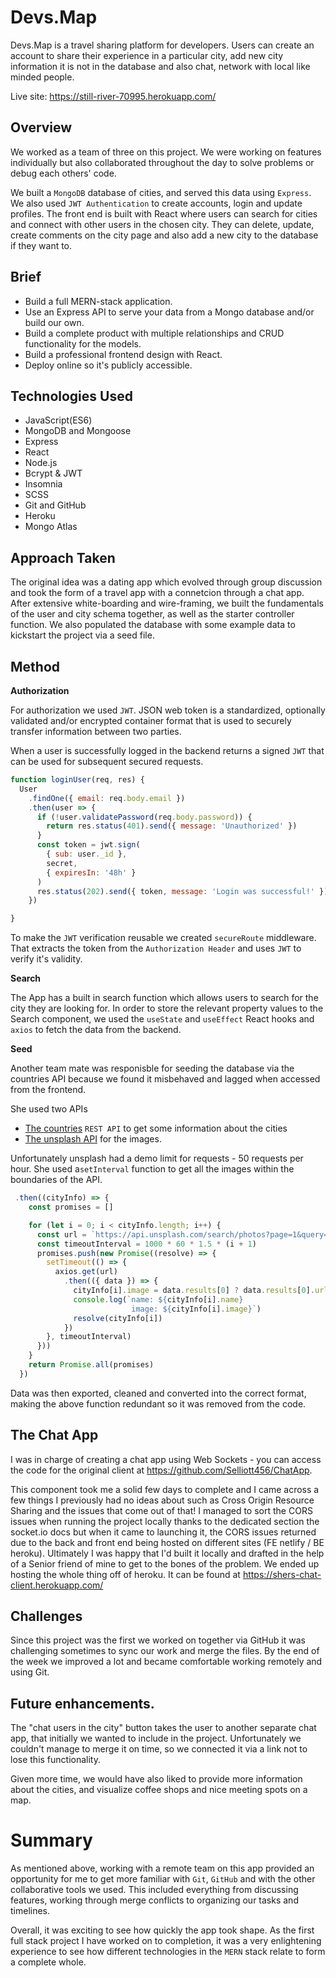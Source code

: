 
# Devs.Map 

Devs.Map is a travel sharing platform for developers.
Users can create an account to share their experience in a particular city, add new city information it is not in the database and also chat, network with local like minded people.

Live site: https://still-river-70995.herokuapp.com/
 
## Overview
We worked as a team of three on this project. We were working on features individually but also collaborated throughout the day to solve problems or debug each others' code.
 
We built a `MongoDB` database of cities, and served this data using `Express`. We also used `JWT Authentication` to create accounts, login and update profiles. The front end is built with React where users can search for cities and connect with other users in the chosen city. They can delete, update, create comments on the city page and also add a new city to the database if they want to.
 
## Brief

- Build a full MERN-stack application.
- Use an Express API to serve your data from a Mongo database and/or build our own.
- Build a complete product with multiple relationships and CRUD functionality for the models.
- Build a professional frontend design with React.
- Deploy online so it's publicly accessible.
 
## Technologies Used

- JavaScript(ES6)
- MongoDB and Mongoose
- Express
- React
- Node.js
- Bcrypt & JWT
- Insomnia 
- SCSS
- Git and GitHub
- Heroku
- Mongo Atlas 
   
## Approach Taken

The original idea was a dating app which evolved through group discussion and took the form of a travel app with a connetcion through a chat app. 
After extensive white-boarding and wire-framing, we built the fundamentals of the user and city schema together, as well as the starter controller function. We also populated the database with some example data to kickstart the project via a seed file. 

## Method
 
**Authorization**

For authorization we used `JWT`.
JSON web token is a standardized, optionally validated and/or encrypted container format that is used to securely transfer information between two parties.

When a user is successfully logged in the backend returns a signed `JWT` that can be used for subsequent secured requests.
```javaScript
function loginUser(req, res) {
  User
    .findOne({ email: req.body.email })
    .then(user => {
      if (!user.validatePassword(req.body.password)) {
        return res.status(401).send({ message: 'Unauthorized' })
      }
      const token = jwt.sign(
        { sub: user._id },
        secret,
        { expiresIn: '48h' }
      )
      res.status(202).send({ token, message: 'Login was successful!' })
    })

}
```
To make the `JWT` verification reusable we created `secureRoute` middleware. That extracts the token from the `Authorization Header` and uses `JWT` to verify it's validity. 

**Search** 

The App has a built in search function which allows users to search for the city they are looking for.
In order to store the relevant property values to the Search component, we used the `useState` and `useEffect` React hooks and `axios` to fetch the data from the backend.

**Seed**

Another team mate was responisble for seeding the database via the countries API because we found it misbehaved and lagged when accessed from the frontend.

She used two APIs
- [The countries](https://restcountries.eu/) `REST API` to get some information about the cities
- [The unsplash API](https://unsplash.com/developers) for the images.

Unfortunately unsplash had a demo limit for requests - 50 requests per hour. She used a`setInterval` function to get all the images within the boundaries of the API.

```javaScript
 .then((cityInfo) => {
    const promises = []

    for (let i = 0; i < cityInfo.length; i++) {
      const url = `https://api.unsplash.com/search/photos?page=1&query=${encodeURIComponent(cityInfo[i].name)}&client_id=${CLIENT_ID}`
      const timeoutInterval = 1000 * 60 * 1.5 * (i + 1)
      promises.push(new Promise((resolve) => {
        setTimeout(() => {
          axios.get(url)
            .then(({ data }) => {
              cityInfo[i].image = data.results[0] ? data.results[0].urls.full : ''
              console.log(`name: ${cityInfo[i].name}
                           image: ${cityInfo[i].image}`)
              resolve(cityInfo[i])
            })
        }, timeoutInterval)
      }))
    }
    return Promise.all(promises)
  })
```
Data was then exported, cleaned and converted into the correct format, making the above function redundant so it was removed from the code.

## The Chat App

I was in charge of creating a chat app using Web Sockets - you can access the code for the original client at  https://github.com/Selliott456/ChatApp. 

This component took me a solid few days to complete and I came across a few things I previously had no ideas about such as Cross Origin Resource Sharing and the issues that come out of that! I managed to sort the CORS issues when running the project locally thanks to the dedicated section the socket.io docs but when it came to launching it, the CORS issues returned due to the back and front end being hosted on different sites (FE netlify / BE heroku). Ultimately I was happy that I'd built it locally and drafted in the help of a Senior friend of mine to get to the bones of the problem. We ended up hosting the whole thing off of heroku. It can be found at https://shers-chat-client.herokuapp.com/


## Challenges
Since this project was the first we worked on together via GitHub it was challenging sometimes to sync our work and merge the files. By the end of the week we improved a lot and became comfortable working remotely and using Git.
 
## Future enhancements.

The "chat users in the city" button takes the user to another separate chat app, that initially we wanted to include in the project. Unfortunately we couldn't manage to merge it on time, so we connected it via a link not to lose this functionality. 

Given more time, we would have also liked to provide more information about the cities, and visualize coffee shops and nice meeting spots on a map.
 
 
# Summary
 
As mentioned above, working with a remote team on this app provided an opportunity for me to get more familiar with `Git`, `GitHub` and with the other collaborative tools we used. This included everything from discussing features, working through merge conflicts to organizing our tasks and timelines. 

Overall, it was exciting to see how quickly the app took shape.
As the first full stack project I have worked on to completion, it was a very enlightening experience to see how different technologies in the `MERN` stack relate to form a complete whole.


